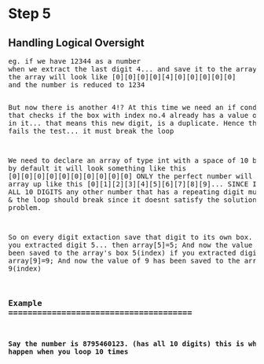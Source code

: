 # Step 5
<h2>Handling Logical Oversight</h2>
<pre>
eg. if we have 12344 as a number
when we extract the last digit 4... and save it to the array... 
the array will look like [0][0][0][0][4][0][0][0][0][0]
and the number is reduced to 1234

But now there is another 4!?
At this time we need an if condition that checks
if the box with index no.4 already has a value of 4 stored in it...
that means this new digit, is a duplicate.
Hence this number fails the test... it must break the loop 



We need to declare an array of type int with a space of 10 boxes
so by default it will look something like this [0][0][0][0][0][0][0][0][0][0]
ONLY the perfect number will fill the array up like this [0][1][2][3][4][5][6][7][8][9]... SINCE IT WILL HAVE ALL 10 DIGITS
any other number that has a repeating digit must FAIL & the loop should break since it doesnt
satisfy the solution for the problem.

So on every digit extaction save that digit to its own box.
Like if you extracted digit 5... then array[5]=5; 
And now the value of 5 has been saved to the array's box 5(index)
if you extracted digit 9... then array[9]=9; 
And now the value of 9 has been saved to the array's box 9(index)

### <b>Example<b> ======================================
 Say the number is 8795460123. (has all 10 digits)
 this is what should happen when you loop 10 times
